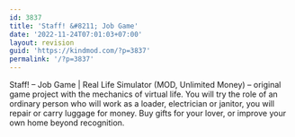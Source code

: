 ```yaml
---
id: 3837
title: 'Staff! &#8211; Job Game'
date: '2022-11-24T07:01:03+07:00'
layout: revision
guid: 'https://kindmod.com/?p=3837'
permalink: '/?p=3837'
---
```


Staff! – Job Game | Real Life Simulator (MOD, Unlimited Money) – original game project with the mechanics of virtual life. You will try the role of an ordinary person who will work as a loader, electrician or janitor, you will repair or carry luggage for money. Buy gifts for your lover, or improve your own home beyond recognition.